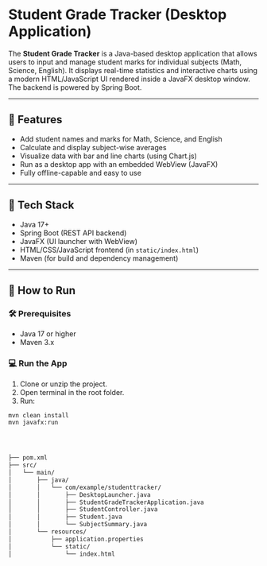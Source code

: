 # Student Grade Tracker (Desktop Application)

The **Student Grade Tracker** is a Java-based desktop application that allows users to input and manage student marks for individual subjects (Math, Science, English). It displays real-time statistics and interactive charts using a modern HTML/JavaScript UI rendered inside a JavaFX desktop window. The backend is powered by Spring Boot.

---

## 🔧 Features

- Add student names and marks for Math, Science, and English
- Calculate and display subject-wise averages
- Visualize data with bar and line charts (using Chart.js)
- Run as a desktop app with an embedded WebView (JavaFX)
- Fully offline-capable and easy to use

---

## 🧱 Tech Stack

- Java 17+
- Spring Boot (REST API backend)
- JavaFX (UI launcher with WebView)
- HTML/CSS/JavaScript frontend (in `static/index.html`)
- Maven (for build and dependency management)

---

## 🚀 How to Run

### 🛠 Prerequisites
- Java 17 or higher
- Maven 3.x

### 💻 Run the App

1. Clone or unzip the project.
2. Open terminal in the root folder.
3. Run:

```bash
mvn clean install
mvn javafx:run




├── pom.xml
├── src/
│   └── main/
│       ├── java/
│       │   └── com/example/studenttracker/
│       │       ├── DesktopLauncher.java
│       │       ├── StudentGradeTrackerApplication.java
│       │       ├── StudentController.java
│       │       ├── Student.java
│       │       └── SubjectSummary.java
│       └── resources/
│           ├── application.properties
│           └── static/
│               └── index.html
